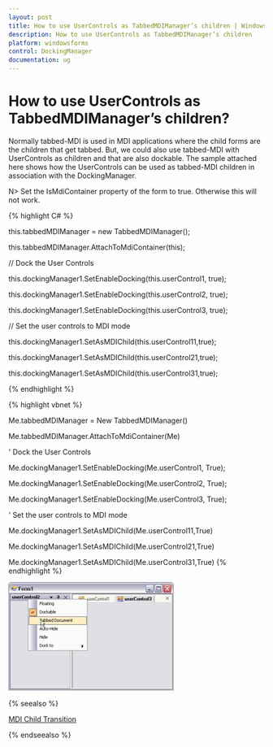```yaml
---
layout: post
title: How to use UserControls as TabbedMDIManager’s children | Windows Forms | Syncfusion
description: How to use UserControls as TabbedMDIManager’s children
platform: windowsforms
control: DockingManager
documentation: ug
---
```





# How to use UserControls as TabbedMDIManager’s children?

 Normally tabbed-MDI is used in MDI applications where the child forms are the children that get tabbed. But, we could also use tabbed-MDI with UserControls as children and that are also dockable. The sample attached here shows how the UserControls can be used as tabbed-MDI children in association with the DockingManager.



N> Set the IsMdiContainer property of the form to true. Otherwise this will not work.


{% highlight C# %}




this.tabbedMDIManager = new TabbedMDIManager();

this.tabbedMDIManager.AttachToMdiContainer(this);



// Dock the User Controls

this.dockingManager1.SetEnableDocking(this.userControl1, true);

this.dockingManager1.SetEnableDocking(this.userControl2, true);

this.dockingManager1.SetEnableDocking(this.userControl3, true);



// Set the user controls to MDI mode

this.dockingManager1.SetAsMDIChild(this.userControl11,true);

this.dockingManager1.SetAsMDIChild(this.userControl21,true);

this.dockingManager1.SetAsMDIChild(this.userControl31,true);

{% endhighlight %}


{% highlight vbnet %}



Me.tabbedMDIManager = New TabbedMDIManager()

Me.tabbedMDIManager.AttachToMdiContainer(Me)



' Dock the User Controls

Me.dockingManager1.SetEnableDocking(Me.userControl1, True);

Me.dockingManager1.SetEnableDocking(Me.userControl2, True);

Me.dockingManager1.SetEnableDocking(Me.userControl3, True);



' Set the user controls to MDI mode

Me.dockingManager1.SetAsMDIChild(Me.userControl11,True)

Me.dockingManager1.SetAsMDIChild(Me.userControl21,True)

Me.dockingManager1.SetAsMDIChild(Me.userControl31,True)
{% endhighlight %}


![](MDIChild_images/MDIChild_img2.jpeg) 


{% seealso %}

[MDI Child Transition](/windowsforms/dockingmanager/advanced-features#mdi-child-transition)

{% endseealso %}